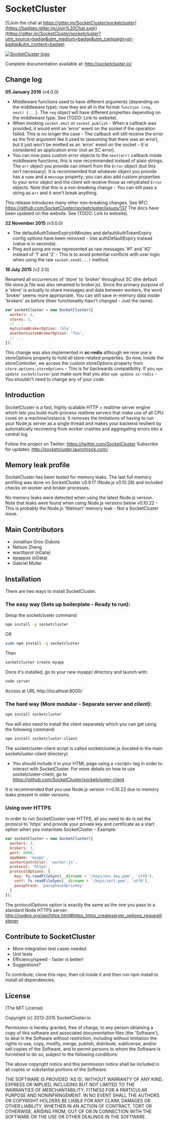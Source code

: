 SocketCluster
======

[![Join the chat at https://gitter.im/SocketCluster/socketcluster](https://badges.gitter.im/Join%20Chat.svg)](https://gitter.im/SocketCluster/socketcluster?utm_source=badge&utm_medium=badge&utm_campaign=pr-badge&utm_content=badge)

[![SocketCluster logo](https://raw.github.com/SocketCluster/socketcluster/master/assets/logo.png)](http://socketcluster.io/)

Complete documentation available at: http://socketcluster.io/

## Change log

**05 January 2016** (v4.0.0)

- Middleware functions used to have different arguments (depending on the middleware type); now they are all in the format ```function (req, next) {...}```.
The ```req``` object will have different properties depending on the middleware type. See (TODO: Link to website).
- When invoking ```socket.emit``` or ```socket.publish``` - When a callback was provided, it would emit an 'error' event on the socket if the operation failed.
This is no longer the case - The callback will still receive the error as the first argument like it used to (assuming that there was an error), but it
just won't be emitted as an 'error' event on the socket - It is considered an application error (not an SC error).
- You can now pass custom error objects to the ```next(err)``` callback inside middleware functions; this is now recommended instead of plain strings.
The ```err``` object you provide can inherit from the ```Error``` object (but this isn't necessary). It is recommended that whatever object you provide has
a ```name``` and a ```message``` property; you can also add custom properties to your error object and the client will receive those as rehydrated ```Error``` objects. Note that this is a non-breaking change - You can still pass a string as ```err``` and it won't break anything.

This release introduces many other non-breaking changes.
See RFC: https://github.com/SocketCluster/socketcluster/issues/137
The docs have been updated on the website. See (TODO: Link to website).

**22 November 2015** (v3.0.0)

- The defaultAuthTokenExpiryInMinutes and defaultAuthTokenExpiry config options have been removed - Use authDefaultExpiry instead (value is in seconds).
- Ping and pong are now represented as raw messages '#1' and '#2' instead of '1' and '2' - This is to avoid potential conflicts with user logic when
using the raw ```socket.send(...)``` method.

**18 July 2015** (v2.3.0)

Renamed all occurrences of 'store' to 'broker' throughout SC (the default file store.js file was also renamed to broker.js).
Since the primary purpose of a 'store' is actually to share messages and data between workers, the word 'broker' seems more appropriate.
You can still save in-memory data inside 'brokers' as before (their functionality hasn't changed - Just the name).


```js
var socketCluster = new SocketCluster({
  workers: 1,
  stores: 1,
  // ...
  myCustomBrokerOption: 'bla',
  anotherCustomBrokerOption: 'foo',
  // ...
});
```

This change was also implemented in **sc-redis** although we now use a storeOptions property to hold all store-related properties.
So now, inside the storeController, we access the custom storeOptions property from ```store.options.storeOptions``` - This is for backwards compatibility.
If you ```npm update socketcluster``` just make sure that you also ```npm update sc-redis``` - You shouldn't need to change any of your code.


## Introduction

SocketCluster is a fast, highly scalable HTTP + realtime server engine which lets you build multi-process
realtime servers that make use of all CPU cores on a machine/instance.
It removes the limitations of having to run your Node.js server as a single thread and makes your backend
resilient by automatically recovering from worker crashes and aggregating errors into a central log.

Follow the project on Twitter: https://twitter.com/SocketCluster
Subscribe for updates: http://socketcluster.launchrock.com/

## Memory leak profile

SocketCluster has been tested for memory leaks.
The last full memory profiling was done on SocketCluster v0.9.17 (Node.js v0.10.28) and included checks on worker and broker processes.

No memory leaks were detected when using the latest Node.js version.
Note that leaks were found when using Node.js versions below v0.10.22 - This is probably the Node.js 'Walmart' memory leak - Not a SocketCluster issue.

## Main Contributors

- Jonathan Gros-Dubois
- Nelson Zheng
- wactbprot (nData)
- epappas (nData)
- Gabriel Muller

## Installation

There are two ways to install SocketCluster.

### The easy way (Sets up boilerplate - Ready to run):

Setup the socketcluster command:

```bash
npm install -g socketcluster
```

OR

```bash
sudo npm install -g socketcluster
```

Then

```bash
socketcluster create myapp
```

Once it's installed, go to your new myapp/ directory and launch with:

```bash
node server
```

Access at URL http://localhost:8000/

### The hard way (More modular - Separate server and client):

```bash
npm install socketcluster
```

You will also need to install the client separately which you can get using the following command:

```bash
npm install socketcluster-client
```

The socketcluster-client script is called socketcluster.js (located in the main socketcluster-client directory)
- You should include it in your HTML page using a &lt;script&gt; tag in order to interact with SocketCluster.
For more details on how to use socketcluster-client, go to https://github.com/SocketCluster/socketcluster-client

It is recommended that you use Node.js version >=0.10.22 due to memory leaks present in older versions.

### Using over HTTPS

In order to run SocketCluster over HTTPS, all you need to do is set the protocol to 'https' and
provide your private key and certificate as a start option when you instantiate SocketCluster - Example:

```js
var socketCluster = new SocketCluster({
  workers: 3,
  brokers: 3,
  port: 8000,
  appName: 'myapp',
  workerController: 'worker.js',
  protocol: 'https',
  protocolOptions: {
    key: fs.readFileSync(__dirname + '/keys/enc_key.pem', 'utf8'),
    cert: fs.readFileSync(__dirname + '/keys/cert.pem', 'utf8'),
    passphrase: 'passphase4privkey'
  }
});
```

The protocolOptions option is exactly the same as the one you pass to a standard Node HTTPS server:
http://nodejs.org/api/https.html#https_https_createserver_options_requestlistener


## Contribute to SocketCluster

- More integration test cases needed
- Unit tests
- Efficiency/speed - faster is better!
- Suggestions?

To contribute; clone this repo, then cd inside it and then run npm install to install all dependencies.

## License

(The MIT License)

Copyright (c) 2013-2015 SocketCluster.io

Permission is hereby granted, free of charge, to any person obtaining a copy of this software and associated documentation files (the 'Software'), to deal in the Software without restriction, including without limitation the rights to use, copy, modify, merge, publish, distribute, sublicense, and/or sell copies of the Software, and to permit persons to whom the Software is furnished to do so, subject to the following conditions:

The above copyright notice and this permission notice shall be included in all copies or substantial portions of the Software.

THE SOFTWARE IS PROVIDED 'AS IS', WITHOUT WARRANTY OF ANY KIND, EXPRESS OR IMPLIED, INCLUDING BUT NOT LIMITED TO THE WARRANTIES OF MERCHANTABILITY, FITNESS FOR A PARTICULAR PURPOSE AND NONINFRINGEMENT. IN NO EVENT SHALL THE AUTHORS OR COPYRIGHT HOLDERS BE LIABLE FOR ANY CLAIM, DAMAGES OR OTHER LIABILITY, WHETHER IN AN ACTION OF CONTRACT, TORT OR OTHERWISE, ARISING FROM, OUT OF OR IN CONNECTION WITH THE SOFTWARE OR THE USE OR OTHER DEALINGS IN THE SOFTWARE.

